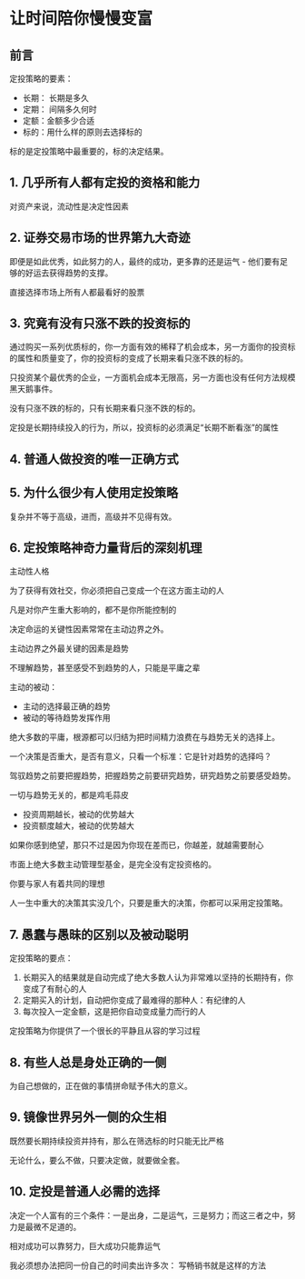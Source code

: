 # 让时间陪你慢慢变富



## 前言

定投策略的要素：

- 长期： 长期是多久
- 定期： 间隔多久何时
- 定额：金额多少合适
- 标的：用什么样的原则去选择标的

标的是定投策略中最重要的，标的决定结果。



## 1. 几乎所有人都有定投的资格和能力

对资产来说，流动性是决定性因素



## 2. 证券交易市场的世界第九大奇迹

即便是如此优秀，如此努力的人，最终的成功，更多靠的还是运气 - 他们要有足够的好运去获得趋势的支撑。

直接选择市场上所有人都最看好的股票



## 3. 究竟有没有只涨不跌的投资标的

通过购买一系列优质标的，你一方面有效的稀释了机会成本，另一方面你的投资标的属性和质量变了，你的投资标的变成了长期来看只涨不跌的标的。

只投资某个最优秀的企业，一方面机会成本无限高，另一方面也没有任何方法规模黑天鹅事件。

没有只涨不跌的标的，只有长期来看只涨不跌的标的。

定投是长期持续投入的行为，所以，投资标的必须满足“长期不断看涨”的属性

## 4. 普通人做投资的唯一正确方式





## 5. 为什么很少有人使用定投策略

复杂并不等于高级，进而，高级并不见得有效。





## 6. 定投策略神奇力量背后的深刻机理

主动性人格

为了获得有效社交，你必须把自己变成一个在这方面主动的人

凡是对你产生重大影响的，都不是你所能控制的

决定命运的关键性因素常常在主动边界之外。

主动边界之外最关键的因素是趋势

不理解趋势，甚至感受不到趋势的人，只能是平庸之辈

主动的被动：

- 主动的选择最正确的趋势
- 被动的等待趋势发挥作用

绝大多数的平庸，根源都可以归结为把时间精力浪费在与趋势无关的选择上。

一个决策是否重大，是否有意义，只看一个标准：它是针对趋势的选择吗？

驾驭趋势之前要把握趋势，把握趋势之前要研究趋势，研究趋势之前要感受趋势。

一切与趋势无关的，都是鸡毛蒜皮



- 投资周期越长，被动的优势越大
- 投资额度越大，被动的优势越大

如果你感到绝望，那只不过是因为你现在差而已，你越差，就越需要耐心

市面上绝大多数主动管理型基金，是完全没有定投资格的。

你要与家人有着共同的理想

人一生中重大的决策其实没几个，只要是重大的决策，你都可以采用定投策略。





## 7. 愚蠢与愚昧的区别以及被动聪明

定投策略的要点：

1. 长期买入的结果就是自动完成了绝大多数人认为非常难以坚持的长期持有，你变成了有耐心的人
2. 定期买入的计划，自动把你变成了最难得的那种人：有纪律的人
3. 每次投入一定金额，这是把你自动变成量力而行的人

定投策略为你提供了一个很长的平静且从容的学习过程







## 8. 有些人总是身处正确的一侧

为自己想做的，正在做的事情拼命赋予伟大的意义。





## 9. 镜像世界另外一侧的众生相

既然要长期持续投资并持有，那么在筛选标的时只能无比严格

无论什么，要么不做，只要决定做，就要做全套。





## 10. 定投是普通人必需的选择

决定一个人富有的三个条件：一是出身，二是运气，三是努力；而这三者之中，努力是最微不足道的。

相对成功可以靠努力，巨大成功只能靠运气

我必须想办法把同一份自己的时间卖出许多次： 写畅销书就是这样的方法

